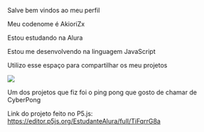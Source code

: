 Salve bem vindos ao meu perfil

Meu codenome é AkioriZx

Estou estudando na Alura

Estou me desenvolvendo na linguagem JavaScript

Utilizo esse espaço para compartilhar os meu projetos

![](link)


Um dos projetos que fiz foi o ping pong que gosto de chamar de CyberPong

Link do projeto feito no P5.js:
https://editor.p5js.org/EstudanteAlura/full/TiFqrrG8a
